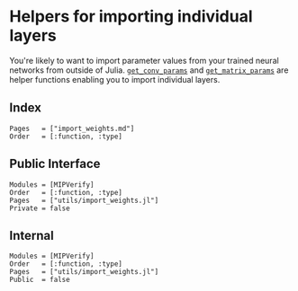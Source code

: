 # Helpers for importing individual layers
You're likely to want to import parameter values from your trained neural networks from
outside of Julia. [`get_conv_params`](@ref) and [`get_matrix_params`](@ref) are helper functions enabling you to import individual layers.

## Index
```@index
Pages   = ["import_weights.md"]
Order   = [:function, :type]
```

## Public Interface
```@autodocs
Modules = [MIPVerify]
Order   = [:function, :type]
Pages   = ["utils/import_weights.jl"]
Private = false
```

## Internal
```@autodocs
Modules = [MIPVerify]
Order   = [:function, :type]
Pages   = ["utils/import_weights.jl"]
Public  = false
```
